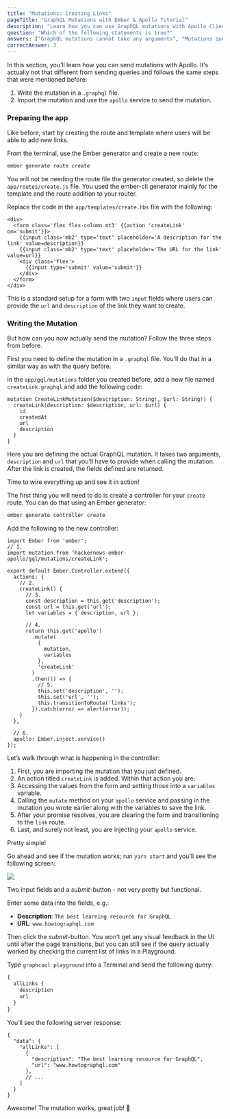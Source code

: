 ```yaml
---
title: "Mutations: Creating Links"
pageTitle: "GraphQL Mutations with Ember & Apollo Tutorial"
description: "Learn how you can use GraphQL mutations with Apollo Client. Use `ember-apollo-client` to send mutations."
question: "Which of the following statements is true?"
answers: ["GraphQL mutations cannot take any arguments", "Mutations queries can only be written in-line when using ember-apollo-client's mutate method", "ember-apollo-client exposes a higher-order component to use when calling a mutation", "The final string in the `mutate` method specifies where in the returned data your expected data will be located"]
correctAnswer: 3
---
```


In this section, you’ll learn how you can send mutations with Apollo. It’s actually not that different from sending queries and follows the same steps that were mentioned before:

1. Write the mutation in a `.graphql` file.
2. Import the mutation and use the `apollo` service to send the mutation.

### Preparing the app

Like before, start by creating the route and template where users will be able to add new links.

<Instruction>

From the terminal, use the Ember generator and create a new route:

```bash
ember generate route create
```

You will not be needing the route file the generator created, so delete the `app/routes/create.js` file. You used the ember-cli generator mainly for the template and the route addition to your router.

Replace the code in the `app/templates/create.hbs` file with the following:

```hbs(path=".../hackernews-ember-apollo/app/templates/create.hbs")
<div>
  <form class='flex flex-column mt3' {{action 'createLink' on='submit'}}>
    {{input class='mb2' type='text' placeholder='A description for the link' value=description}}
    {{input class='mb2' type='text' placeholder='The URL for the link' value=url}}
    <div class='flex'>
      {{input type='submit' value='submit'}}
    </div>
  </form>
</div>
```

</Instruction>

This is a standard setup for a form with two `input` fields where users can provide the `url` and `description` of the link they want to create.

### Writing the Mutation

But how can you now actually send the mutation? Follow the three steps from before.

First you need to define the mutation in a `.graphql` file. You’ll do that in a similar way as with the query before.

<Instruction>

In the `app/gql/mutations` folder you created before, add a new file named `createLink.graphql` and add the following code:

```graphql(path=".../hackernews-ember-apollo/app/gql/mutations/createLink.graphql")
mutation CreateLinkMutation($description: String!, $url: String!) {
  createLink(description: $description, url: $url) {
    id
    createdAt
    url
    description
  }
}
```

</Instruction>

Here you are defining the actual GraphQL mutation. It takes two arguments, `description` and `url` that you’ll have to provide when calling the mutation. After the link is created, the fields defined are returned.

Time to wire everything up and see it in action!

<Instruction>

The first thing you will need to do is create a controller for your `create` route. You can do that using an Ember generator:

```bash
ember generate controller create
```

Add the following to the new controller:

```js(path=".../hackernews-ember-apollo/app/controllers/create.js")
import Ember from 'ember';
// 1.
import mutation from ‘hackernews-ember-apollo/gql/mutations/createLink';

export default Ember.Controller.extend({
  actions: {
    // 2.
    createLink() {
      // 3.
      const description = this.get('description');
      const url = this.get('url');
      let variables = { description, url };
        
      // 4.
      return this.get('apollo')
        .mutate(
          {
            mutation,
            variables
          },
          'createLink'
        )
        .then(() => {
          // 5.
          this.set('description', '');
          this.set('url', '');
          this.transitionToRoute('links');
        }).catch(error => alert(error));
    }
  },

  // 6.
  apollo: Ember.inject.service()
});
```

</Instruction>

Let’s walk through what is happening in the controller:

1. First, you are importing the mutation that you just defined.
2. An action titled `createLink` is added. Within that action you are:
3. Accessing the values from the form and setting those into a `variables` variable.
4. Calling the `mutate` method on your `apollo` service and passing in the mutation you wrote earlier along with the variables to save the link.
5. After your promise resolves, you are clearing the form and transitioning to the `link` route.
6. Last, and surely not least, you are injecting your `apollo` service.

Pretty simple!

Go ahead and see if the mutation works; run `yarn start` and you’ll see the following screen:

![](http://imgur.com/om3TXDz)

Two input fields and a *submit*-button - not very pretty but functional.

Enter some data into the fields, e.g.:

* **Description**: `The best learning resource for GraphQL`
* **URL**: `www.howtographql.com`

Then click the *submit*-button. You won’t get any visual feedback in the UI until after the page transitions, but you can still see if the query actually worked by checking the current list of links in a Playground.

Type `graphcool playground` into a Terminal and send the following query:

```graphql
{
  allLinks {
    description
    url
  }
}
```

You’ll see the following server response:

```(nocopy)
{
  "data": {
    "allLinks": [
      {
        "description": "The best learning resource for GraphQL",
        "url": "www.howtographql.com"
      },
      // ...
    ]
  }
}
```

Awesome! The mutation works, great job! 💪
